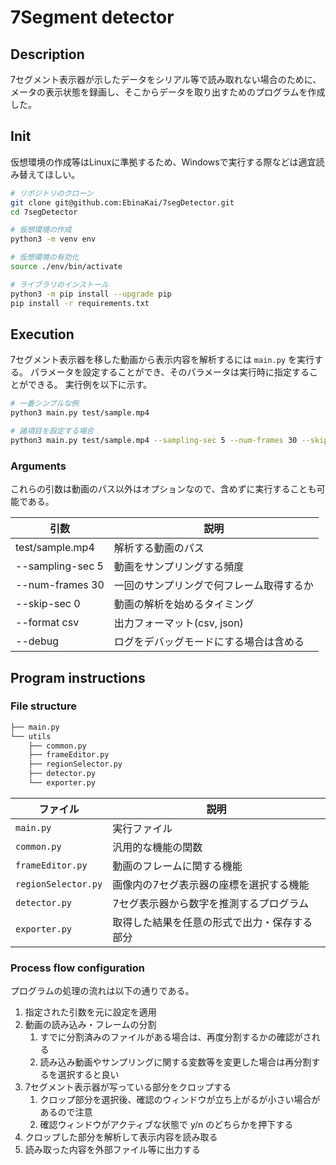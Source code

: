 # 7Segment detector

## Description

7セグメント表示器が示したデータをシリアル等で読み取れない場合のために、メータの表示状態を録画し、そこからデータを取り出すためのプログラムを作成した。

## Init

仮想環境の作成等はLinuxに準拠するため、Windowsで実行する際などは適宜読み替えてほしい。

```bash
# リポジトリのクローン
git clone git@github.com:EbinaKai/7segDetector.git
cd 7segDetector

# 仮想環境の作成
python3 -m venv env

# 仮想環境の有効化
source ./env/bin/activate

# ライブラリのインストール
python3 -m pip install --upgrade pip
pip install -r requirements.txt
```

## Execution

7セグメント表示器を移した動画から表示内容を解析するには `main.py` を実行する。
パラメータを設定することができ、そのパラメータは実行時に指定することができる。
実行例を以下に示す。

```bash
# 一番シンプルな例
python3 main.py test/sample.mp4  

# 諸項目を設定する場合
python3 main.py test/sample.mp4 --sampling-sec 5 --num-frames 30 --skip-sec 0 --format csv --debug
```

### Arguments

これらの引数は動画のパス以外はオプションなので、含めずに実行することも可能である。

| 引数 | 説明 |  
| --- | --- |  
| test/sample.mp4 | 解析する動画のパス |  
| --sampling-sec 5 | 動画をサンプリングする頻度 |  
| --num-frames 30 | 一回のサンプリングで何フレーム取得するか |  
| --skip-sec 0 | 動画の解析を始めるタイミング |  
| --format csv | 出力フォーマット(csv, json) |  
| --debug | ログをデバッグモードにする場合は含める |

## Program instructions

### File structure

```bash
├── main.py
└── utils
    ├── common.py
    ├── frameEditor.py
    ├── regionSelector.py
    ├── detector.py
    └── exporter.py
```

|  ファイル | 説明 |
| --- | --- |  
| `main.py` | 実行ファイル |
| `common.py` | 汎用的な機能の関数 |
| `frameEditor.py` |  動画のフレームに関する機能 |
| `regionSelector.py` | 画像内の7セグ表示器の座標を選択する機能 |
| `detector.py` | 7セグ表示器から数字を推測するプログラム |
| `exporter.py` | 取得した結果を任意の形式で出力・保存する部分 |

### Process flow configuration

プログラムの処理の流れは以下の通りである。

1. 指定された引数を元に設定を適用
2. 動画の読み込み・フレームの分割
   1. すでに分割済みのファイルがある場合は、再度分割するかの確認がされる
   2. 読み込み動画やサンプリングに関する変数等を変更した場合は再分割するを選択すると良い
3. 7セグメント表示器が写っている部分をクロップする
   1. クロップ部分を選択後、確認のウィンドウが立ち上がるが小さい場合があるので注意
   2. 確認ウィンドウがアクティブな状態で y/n のどちらかを押下する
4. クロップした部分を解析して表示内容を読み取る
5. 読み取った内容を外部ファイル等に出力する

